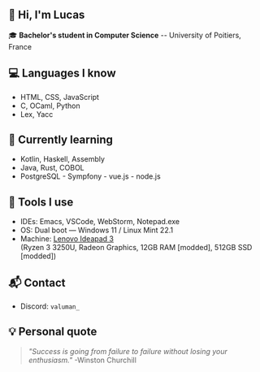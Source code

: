## 👋 Hi, I'm Lucas
🎓 **Bachelor's student in Computer Science** -- University of Poitiers, France
## 💻 Languages I know
- HTML, CSS, JavaScript  
- C, OCaml, Python  
- Lex, Yacc
## 🚀 Currently learning
- Kotlin, Haskell, Assembly  
- Java, Rust, COBOL
- PostgreSQL - Sympfony - vue.js - node.js
## 🧰 Tools I use
- IDEs: Emacs, VSCode, WebStorm, Notepad.exe  
- OS: Dual boot — Windows 11 / Linux Mint 22.1  
- Machine: [Lenovo Ideapad 3](https://www.lenovo.com/fr/fr/p/laptops/ideapad/ideapad-300/ideapad-3-15are05/88ips301432)  
  (Ryzen 3 3250U, Radeon Graphics, 12GB RAM [modded], 512GB SSD [modded])
## 📬 Contact
- Discord: `valuman_`
## 💡 Personal quote
> *"Success is going from failure to failure without losing your enthusiasm."* -Winston Churchill
